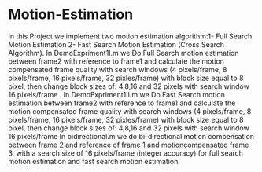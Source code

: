 # Motion-Estimation
In this Project we implement two motion estimation algorithm:1- Full Search Motion Estimation 2- Fast Search Motion Estimation (Cross Search Algorithm). 
In DemoExpriment1I.m we Do Full Search motion estimation between frame2 with reference to frame1 and calculate the motion compensated frame quality with search windows (4 pixels/frame, 8 pixels/frame, 16 pixels/frame, 32 pixles/frame) with block size equal to 8 pixel, then change block sizes of: 4,8,16 and 32 pixels with search window 16 pixels/frame . 
In DemoExpriment1II.m we Do Fast Search motion estimation between frame2 with reference to frame1 and calculate the motion compensated frame quality with search windows (4 pixels/frame, 8 pixels/frame, 16 pixels/frame, 32 pixles/frame) with block size equal to 8 pixel, then change block sizes of: 4,8,16 and 32 pixels with search window 16 pixels/frame
In bidirectional.m we do bi-directional motion compensation between frame 2 and reference of frame 1 and motioncompensated frame 3, with a search size of 16 pixels/frame (integer accuracy) for full search motion estimation and fast search motion estimation

